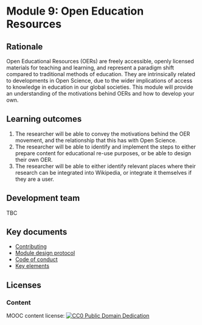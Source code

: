 # Module 9: Open Education Resources

## Rationale <a name="Rationale"></a>

Open Educational Resources (OERs) are freely accessible, openly licensed materials for teaching and learning, and represent a paradigm shift compared to traditional methods of education. They are intrinsically related to developments in Open Science, due to the wider implications of access to knowledge in education in our global societies. This module will provide an understanding of the motivations behind OERs and how to develop your own.



## Learning outcomes <a name="Learning outcomes"></a>

1. The researcher will be able to convey the motivations behind the OER movement, and the relationship that this has with Open Science.
1. The researcher will be able to identify and implement the steps to either prepare content for educational re-use purposes, or be able to design their own OER.
1. The researcher will be able to either identify relevant places where their research can be integrated into Wikipedia, or integrate it themselves if they are a user.

## Development team
TBC

## Key documents <a name="Key documents"></a>

- [Contributing](CONTRIBUTING.md)
- [Module design protocol](https://github.com/OpenScienceMOOC/Module-9-Open-Educational-Resources/tree/master/production_toolkit/MODULE_DESIGN_PROTOCOL.md)
- [Code of conduct](CODE_OF_CONDUCT.md)
- [Key elements](key_elements.md)


## Licenses <a name="Licenses"></a>

### Content 
MOOC content license: [![CC0 Public Domain Dedication](https://img.shields.io/badge/License-CC0%201.0-lightgrey.svg)](https://creativecommons.org/publicdomain/zero/1.0/)